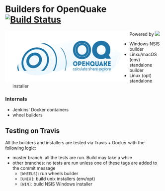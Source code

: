 # Builders for OpenQuake [![Build Status](https://travis-ci.org/gem/oq-containers.svg?branch=master)](https://travis-ci.org/gem/oq-container)

<img align="left" src="https://github.com/gem/oq-infrastructure/raw/master/logos/oq-logo.png" width="400px">

Powered by
<img src="https://upload.wikimedia.org/wikipedia/commons/7/79/Docker_%28container_engine%29_logo.png" width="100px">

* Windows NSIS builder
* Linxu/macOS (env) standalone builder
* Linux (opt) standalone installer

### Internals

* Jenkins' Docker containers
* wheel builders


## Testing on Travis

All the builders and installers are tested via Travis + Docker with the following logic:

- master branch: all the tests are run. Build may take a while
- other branches: no tests are run unless one of these tags are added to the commit message
   - `[WHEELS]`: run wheels builder
   - `[UNIX]`: build unix installers (env/opt)
   - `[WIN]`: build NSIS Windows installer


